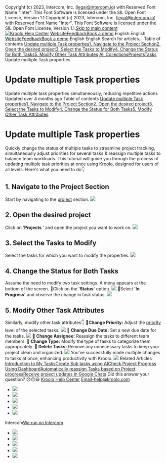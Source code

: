 Copyright (c) 2023, Intercom, Inc. (legal@intercom.io) with Reserved Font Name "Inter". This Font Software is licensed under the SIL Open Font License, Version 1.1.Copyright (c) 2023, Intercom, Inc. (legal@intercom.io) with Reserved Font Name "Inter". This Font Software is licensed under the SIL Open Font License, Version 1.1.[Skip to main content](https://help.kroolo.com/en/articles/9656627-update-multiple-task-properties#main-content)
[![Kroolo Help Center](https://downloads.intercomcdn.com/i/o/h4qkzypg/611116/ee699fbf23fef0f6d8d4f666d84c/37cdcedd14003d8fdcfdeda0a05c09cb)](https://help.kroolo.com/en/)
[Website](https://kroolo.com/)[Feedback](https://kroolo.featurebase.app/)[Book a demo](https://kroolo.com/book-demo)
English
English
[Website](https://kroolo.com/)[Feedback](https://kroolo.featurebase.app/)[Book a demo](https://kroolo.com/book-demo)
English
English
Search for articles...
Table of contents
[Update multiple Task properties](https://help.kroolo.com/en/articles/9656627-update-multiple-task-properties#h_26bce78d9a)[1. Navigate to the Project Section](https://help.kroolo.com/en/articles/9656627-update-multiple-task-properties#h_cb51ffac71)[2. Open the desired project](https://help.kroolo.com/en/articles/9656627-update-multiple-task-properties#h_015a5623cd)[3. Select the Tasks to Modify](https://help.kroolo.com/en/articles/9656627-update-multiple-task-properties#h_b1d92ebcfd)[4. Change the Status for Both Tasks](https://help.kroolo.com/en/articles/9656627-update-multiple-task-properties#h_a9e7018f38)[5. Modify Other Task Attributes](https://help.kroolo.com/en/articles/9656627-update-multiple-task-properties#h_bdf66c818a)
[All Collections](https://help.kroolo.com/en/)[Projects](https://help.kroolo.com/en/collections/9118210-projects)[Tasks](https://help.kroolo.com/en/collections/9304749-tasks)
Update multiple Task properties
# Update multiple Task properties
Update multiple task properties simultaneously, reducing repetitive actions
Updated over 4 months ago
Table of contents
[Update multiple Task properties](https://help.kroolo.com/en/articles/9656627-update-multiple-task-properties#h_26bce78d9a)[1. Navigate to the Project Section](https://help.kroolo.com/en/articles/9656627-update-multiple-task-properties#h_cb51ffac71)[2. Open the desired project](https://help.kroolo.com/en/articles/9656627-update-multiple-task-properties#h_015a5623cd)[3. Select the Tasks to Modify](https://help.kroolo.com/en/articles/9656627-update-multiple-task-properties#h_b1d92ebcfd)[4. Change the Status for Both Tasks](https://help.kroolo.com/en/articles/9656627-update-multiple-task-properties#h_a9e7018f38)[5. Modify Other Task Attributes](https://help.kroolo.com/en/articles/9656627-update-multiple-task-properties#h_bdf66c818a)
# Update multiple Task properties
Quickly change the status of multiple tasks to streamline project tracking, simultaneously adjust priorities for several tasks & reassign multiple tasks to balance team workloads.
This tutorial will guide you through the process of updating multiple task priorities at once using [Kroolo](https://kroolo.com/), designed for users of all levels. Here's what you need to do👇
## 1. Navigate to the Project Section
Start by navigating to the [project](https://intercom.help/kroolo/en/articles/9795542-manage-projects-in-kroolo) section. 
[![](https://kroolo-e0b70269b6e2.intercom-attachments-1.com/i/o/1124109949/c35fc20fa993d29668824d2a/cb8bd5c3-a2c8-4ec7-b816-6064b18a6419.gif?expires=1747842300&signature=9ad0ca7947e8dee0d7eba3fef79188c41e8c0db81663ccabdef4a1d7455bbf10&req=dSElEsh%2BlIhbUPMW1HO4zb4GUidQw3dMYpb6PGeTPUoxtSp0Jr9za1YXi7ld%0Abq2nX067C5Kof%2BdN3m8%3D%0A)](https://kroolo-e0b70269b6e2.intercom-attachments-1.com/i/o/1124109949/c35fc20fa993d29668824d2a/cb8bd5c3-a2c8-4ec7-b816-6064b18a6419.gif?expires=1747842300&signature=9ad0ca7947e8dee0d7eba3fef79188c41e8c0db81663ccabdef4a1d7455bbf10&req=dSElEsh%2BlIhbUPMW1HO4zb4GUidQw3dMYpb6PGeTPUoxtSp0Jr9za1YXi7ld%0Abq2nX067C5Kof%2BdN3m8%3D%0A)
## 2. Open the desired project
Click on '**Projects** ' and open the project you want to work on.
[![](https://kroolo-e0b70269b6e2.intercom-attachments-1.com/i/o/1124109954/6d7b91dec2c97acf3ef45f2e/cf2fa1d2-6d15-4d11-a0f4-58f6c9dfa0cc.png?expires=1747842300&signature=9ef56c00e9533e26307333aaf540704906664a5409a812a9b2b08caec009fc83&req=dSElEsh%2BlIhaXfMW1HO4zd0ErQEYpc9N%2FJVaXzOlubnxyScBDOkMdJe1tyTP%0AvMo7F8WtEmHupIAh4O4%3D%0A)](https://kroolo-e0b70269b6e2.intercom-attachments-1.com/i/o/1124109954/6d7b91dec2c97acf3ef45f2e/cf2fa1d2-6d15-4d11-a0f4-58f6c9dfa0cc.png?expires=1747842300&signature=9ef56c00e9533e26307333aaf540704906664a5409a812a9b2b08caec009fc83&req=dSElEsh%2BlIhaXfMW1HO4zd0ErQEYpc9N%2FJVaXzOlubnxyScBDOkMdJe1tyTP%0AvMo7F8WtEmHupIAh4O4%3D%0A)
## **3.** Select the Tasks to Modify
Select the tasks for which you want to modify the properties.
[![](https://kroolo-e0b70269b6e2.intercom-attachments-1.com/i/o/1124109955/23f7daf69980408759bd35ac/38715ce1-854c-40cb-b712-59bb1f617eeb.gif?expires=1747842300&signature=51c0eda65b779285dc2abfa90fac62d8fec4f34128a1454d6e636512c67aea76&req=dSElEsh%2BlIhaXPMW1HO4zVpeYWiWJrNW9n6g9TCmfXBmZjqi4YQnpBnHFiwX%0AbzWJ87WS1DWocL%2B1GqA%3D%0A)](https://kroolo-e0b70269b6e2.intercom-attachments-1.com/i/o/1124109955/23f7daf69980408759bd35ac/38715ce1-854c-40cb-b712-59bb1f617eeb.gif?expires=1747842300&signature=51c0eda65b779285dc2abfa90fac62d8fec4f34128a1454d6e636512c67aea76&req=dSElEsh%2BlIhaXPMW1HO4zVpeYWiWJrNW9n6g9TCmfXBmZjqi4YQnpBnHFiwX%0AbzWJ87WS1DWocL%2B1GqA%3D%0A)
## 4. Change the Status for Both Tasks
Assume the need to modify two task settings. A menu appears at the bottom of the screen.
🔸Click on the '**Status'** option.
[![](https://kroolo-e0b70269b6e2.intercom-attachments-1.com/i/o/1124109960/f50fd7fddf37db15d5040a67/23344497-54f6-4ede-93c7-b09c49067b4f.gif?expires=1747842300&signature=e03753510aea33ebeec48bc9aab56fca50fd6c31b2f2ec52f56574505587bc1c&req=dSElEsh%2BlIhZWfMW1HO4zQABc9A2mmhgA4JRBOhiP%2Fnw1Tg1kVJHLzZKElMB%0AmNqCz%2FRaGlfbXnODt4E%3D%0A)](https://kroolo-e0b70269b6e2.intercom-attachments-1.com/i/o/1124109960/f50fd7fddf37db15d5040a67/23344497-54f6-4ede-93c7-b09c49067b4f.gif?expires=1747842300&signature=e03753510aea33ebeec48bc9aab56fca50fd6c31b2f2ec52f56574505587bc1c&req=dSElEsh%2BlIhZWfMW1HO4zQABc9A2mmhgA4JRBOhiP%2Fnw1Tg1kVJHLzZKElMB%0AmNqCz%2FRaGlfbXnODt4E%3D%0A)
🔸Select '**In Progress'** and observe the change in task status.
[![](https://kroolo-e0b70269b6e2.intercom-attachments-1.com/i/o/1124109964/de1603a917b23bb75513c912/35905e23-0ca5-493a-a956-ba2d91623ab6.gif?expires=1747842300&signature=4897d3c14345085c98b35b1a54b673984f1e4e42b5b082fcd61e45a6a165d59b&req=dSElEsh%2BlIhZXfMW1HO4zQvh8fur5qJE862nyZDRIVFxRIx7rsojOdPJWq%2BK%0Aj5TUXbwOLs4g1XbXhqQ%3D%0A)](https://kroolo-e0b70269b6e2.intercom-attachments-1.com/i/o/1124109964/de1603a917b23bb75513c912/35905e23-0ca5-493a-a956-ba2d91623ab6.gif?expires=1747842300&signature=4897d3c14345085c98b35b1a54b673984f1e4e42b5b082fcd61e45a6a165d59b&req=dSElEsh%2BlIhZXfMW1HO4zQvh8fur5qJE862nyZDRIVFxRIx7rsojOdPJWq%2BK%0Aj5TUXbwOLs4g1XbXhqQ%3D%0A)
## 5. Modify Other Task Attributes
Similarly, modify other task attributes👇
**🔸Change Priority:** Adjust the [priority](https://intercom.help/kroolo/en/articles/10045142-manage-custom-priorities) level of the selected tasks.
[![](https://kroolo-e0b70269b6e2.intercom-attachments-1.com/i/o/1124109970/6b7cc896ea5851779b0b8798/9b577d1a-707c-428f-838a-707d50c52a6b.gif?expires=1747842300&signature=8a60dc681d1b8b6a2acd5a985cc5b213837245816ea67fd85e28971d1bb851e9&req=dSElEsh%2BlIhYWfMW1HO4zegUdoi%2B7aGej3OWsUHzsMDuCYT35i%2Fir%2BKzhE4L%0A1wbfkcZH%2FXqHdNoOMK4%3D%0A)](https://kroolo-e0b70269b6e2.intercom-attachments-1.com/i/o/1124109970/6b7cc896ea5851779b0b8798/9b577d1a-707c-428f-838a-707d50c52a6b.gif?expires=1747842300&signature=8a60dc681d1b8b6a2acd5a985cc5b213837245816ea67fd85e28971d1bb851e9&req=dSElEsh%2BlIhYWfMW1HO4zegUdoi%2B7aGej3OWsUHzsMDuCYT35i%2Fir%2BKzhE4L%0A1wbfkcZH%2FXqHdNoOMK4%3D%0A)
**🔸 Change Due Date:** Set a new due date for the tasks.
[![](https://kroolo-e0b70269b6e2.intercom-attachments-1.com/i/o/1124109986/37c9167fb41c6fd77bc3f99e/11bb601f-a76a-4af2-a819-455b6f919203.gif?expires=1747842300&signature=25332ae02a69ed419550b7096dcde798c688318cfec9eb359e829dbc7499262e&req=dSElEsh%2BlIhXX%2FMW1HO4zc0TC29oyXjzZ2X%2F2ai1i8JvcT%2FlBSMNCUDO6kqM%0A6ckCsIPVtUFZ3vbJaHU%3D%0A)](https://kroolo-e0b70269b6e2.intercom-attachments-1.com/i/o/1124109986/37c9167fb41c6fd77bc3f99e/11bb601f-a76a-4af2-a819-455b6f919203.gif?expires=1747842300&signature=25332ae02a69ed419550b7096dcde798c688318cfec9eb359e829dbc7499262e&req=dSElEsh%2BlIhXX%2FMW1HO4zc0TC29oyXjzZ2X%2F2ai1i8JvcT%2FlBSMNCUDO6kqM%0A6ckCsIPVtUFZ3vbJaHU%3D%0A)
**🔸 Change Assignee:** Reassign the tasks to different team members.
**🔸 Change Type:** Modify the type of tasks to categorize them appropriately.
**🔸 Delete Tasks:** Remove any unnecessary tasks to keep your project clean and organized.
[![](https://kroolo-e0b70269b6e2.intercom-attachments-1.com/i/o/1124109990/c0b7429e293fcf1da2505028/f1e7326d-6214-40c4-8e51-b34c69dec944.png?expires=1747842300&signature=c38baf9f1131f8158ec5156abe7d34928c4ae648737df3765c25d1a20eb289b8&req=dSElEsh%2BlIhWWfMW1HO4zYaKhPb47KtC00nYd9gdc0g4AFzTbFDho36fdbHm%0ASF%2FV4qN1ReYY2D4GNk8%3D%0A)](https://kroolo-e0b70269b6e2.intercom-attachments-1.com/i/o/1124109990/c0b7429e293fcf1da2505028/f1e7326d-6214-40c4-8e51-b34c69dec944.png?expires=1747842300&signature=c38baf9f1131f8158ec5156abe7d34928c4ae648737df3765c25d1a20eb289b8&req=dSElEsh%2BlIhWWfMW1HO4zYaKhPb47KtC00nYd9gdc0g4AFzTbFDho36fdbHm%0ASF%2FV4qN1ReYY2D4GNk8%3D%0A)
You've successfully made multiple changes to tasks at once, enhancing productivity with Kroolo.
[![](https://downloads.intercomcdn.com/i/o/1154230673/e956a89a1c1c2164ef1f5b2d/cta+2.png?expires=1747842300&signature=c110af22c882adc879053bf549397569faae1b25f5505a8e419e53d6f2e47bac&req=dSEiEst9nYdYWvMW1HO4zWswn6pC9phhSnXfq8WaP2m38OvFYeVl3ZF9hZWw%0AK2RfaO52a05DVwbQqNI%3D%0A)](https://kroolo.com/)
Related Articles
[Introduction to My Tasks](https://help.kroolo.com/en/articles/9427962-introduction-to-my-tasks)[Create Sub tasks using AI](https://help.kroolo.com/en/articles/9498236-create-sub-tasks-using-ai)[Check Project Progress Using Dashboard](https://help.kroolo.com/en/articles/9550435-check-project-progress-using-dashboard)[Automatically reassign Tasks based on Project progress](https://help.kroolo.com/en/articles/9651839-automatically-reassign-tasks-based-on-project-progress)[Receive project updates in Google Chats](https://help.kroolo.com/en/articles/10040947-receive-project-updates-in-google-chats)
Did this answer your question?
😞😐😃
[Kroolo Help Center](https://help.kroolo.com/en/)
Email-help@kroolo.com
  * [![](https://intercom.help/kroolo/assets/svg/icon:social-facebook/FFFFFF)](https://www.facebook.com/profile.php?id=61553808299270)
  * [![](https://intercom.help/kroolo/assets/svg/icon:social-linkedin/FFFFFF)](https://www.linkedin.com/company/getkroolo)
  * [![](https://intercom.help/kroolo/assets/svg/icon:social-instagram/FFFFFF)](https://www.instagram.com/getkroolo)
  * [![](https://intercom.help/kroolo/assets/svg/icon:social-youtube/FFFFFF)](https://www.youtube.com/@getkroolo/featured)
  * [![](https://intercom.help/kroolo/assets/svg/icon:social-twitter-x/FFFFFF)](https://www.twitter.com/getkroolo)


Intercom[We run on Intercom](https://www.intercom.com/intercom-link?company=Kroolo&solution=customer-support&utm_campaign=intercom-link&utm_content=We+run+on+Intercom&utm_medium=help-center&utm_referrer=https%3A%2F%2Fhelp.kroolo.com%2Fen%2Farticles%2F9656627-update-multiple-task-properties&utm_source=desktop-web)
  * [![](https://intercom.help/kroolo/assets/svg/icon:social-facebook/FFFFFF)](https://www.facebook.com/profile.php?id=61553808299270)
  * [![](https://intercom.help/kroolo/assets/svg/icon:social-linkedin/FFFFFF)](https://www.linkedin.com/company/getkroolo)
  * [![](https://intercom.help/kroolo/assets/svg/icon:social-instagram/FFFFFF)](https://www.instagram.com/getkroolo)
  * [![](https://intercom.help/kroolo/assets/svg/icon:social-youtube/FFFFFF)](https://www.youtube.com/@getkroolo/featured)
  * [![](https://intercom.help/kroolo/assets/svg/icon:social-twitter-x/FFFFFF)](https://www.twitter.com/getkroolo)


